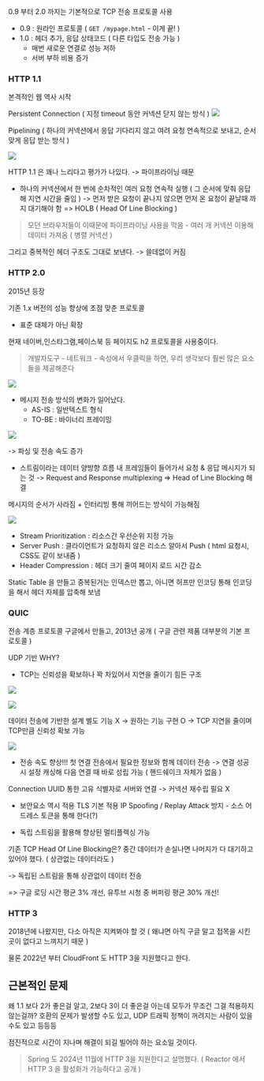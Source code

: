 0.9 부터 2.0 까지는 기본적으로 TCP 전송 프로토콜 사용

- 0.9 : 원라인 프로토콜 ( `GET /mypage.html` - 이게 끝! )
- 1.0 : 헤더 추가, 응답 상태코드 ( 다른 타입도 전송 가능 )
    - 매번 새로운 연결로 성능 저하
    - 서버 부하 비용 증가

### HTTP 1.1

본격적인 웹 역사 시작

Persistent Connection ( 지정 timeout 동안 커넥션 닫지 않는 방식 )
![](https://i.imgur.com/hNdTbbJ.png)

Pipelining ( 하나의 커넥션에서 응답 기다리지 않고 여려 요청 연속적으로 보내고, 순서 맞게 응답 받는 방식 )

![](https://i.imgur.com/H2RsXVW.png)

HTTP 1.1 은 꽤나 느리다고 평가가 나있다.
-> 파이프라이닝 때문

- 하나의 커넥션에서 한 번에 순차적인 여러 요청 연속적 실행 ( 그 순서에 맞춰 응답해 지연 시간을 줄임 )
  -> 먼저 받은 요청이 끝나지 않으면 먼저 온 요청이 끝날때 까지 대기해야 함
  => HOLB ( Head Of Line Blocking )

> 모던 브라우저들이 이때문에 파이프라이닝 사용을 막음 - 여러 개 커넥션 이용해 데이터 가져옴 ( 병렬 커넥션 )

그리고 중복적인 헤더 구조도 그대로 보낸다.
-> 쓸데없이 커짐

### HTTP 2.0

2015년 등장

기존 1.x 버전의 성능 향상에 초점 맞춘 프로토콜

- 표준 대체가 아닌 확장

현재 네이버,인스타그램,페이스북 등 페이지도 h2 프로토콜을 사용중이다.

>개발자도구 - 네트워크 - 속성에서 우클릭을 하면, 우리 생각보다 훨씬 많은 요소들을 제공해준다

![](https://i.imgur.com/9FjAeDl.png)

- 메시지 전송 방식의 변화가 일어났다.
    - AS-IS : 일반텍스트 형식
    - TO-BE : 바이너리 프레이밍

![](https://i.imgur.com/t1zRNaz.png)

-> 파싱 및 전송 속도 증가

- 스트림이라는 데이터 양방향 흐름 내 프레임들이 들어가서 요청 & 응답 메시지가 되는 것
  -> Request and Response multiplexing
  => Head of Line Blocking 해결

메시지의 순서가 사라짐 + 인터리빙 통해 끼어드는 방식이 가능해짐

![](https://i.imgur.com/SPmM88k.png)

- Stream Prioritization : 리소스간 우선순위 지정 가능
- Server Push : 클라이언트가 요청하지 않은 리소스 알아서 Push ( html 요청시, CSS도 같이 보내줌 )
- Header Compression : 헤더 크기 줄여 페이지 로드 시간 감소

Static Table 을 만들고 중복된거는 인덱스만 뽑고,
아니면 허프만 인코딩 통해 인코딩을 해서 헤더 자체를 압축해 보냄

### QUIC

전송 계층 프로토콜
구글에서 만들고, 2013년 공개 ( 구글 관련 제품 대부분의 기본 프로토콜 )

UDP 기반 WHY?

- TCP는 신뢰성을 확보하나 꽉 차있어서 지연을 줄이기 힘든 구조

![](https://i.imgur.com/tiXjnwm.png)

![](https://i.imgur.com/ahnxWm8.png)

데이터 전송에 기반한 설계
별도 기능 X
-> 원하는 기능 구현 O
-> TCP 지연을 줄이며 TCP만큼 신뢰성 확보 가능

![](https://i.imgur.com/MKIG7xZ.png)

- 전송 속도 향상!!!
  첫 연결 전송에서 필요한 정보와 함께 데이터 전송
  -> 연결 성공 시 설정 캐싱해 다음 연결 때 바로 성립 가능
  ( 핸드쉐이크 자체가 없음 )

Connection UUID 통한 고유 식별자로 서버와 연결
-> 커넥션 재수립 필요 X

- 보안요소 역시 적용
  TLS 기본 적용
  IP Spoofing / Replay Attack 방지 - 소스 어드레스 토큰을 통해 한다(?)

- 독립 스트림을 활용해 향상된 멀티플렉싱 가능

기존 TCP Head Of Line Blocking은?
중간 데이터가 손실나면 나머지가 다 대기하고 있어야 했다. ( 상관없는 데이터라도 )

-> 독립된 스트림을 통해 상관없이 데이터 전송

=> 구글 로딩 시간 평균 3% 개선, 유투브 시청 중 버퍼링 평균 30% 개선!

### HTTP 3

2018년에 나왔지만, 다소 아직은 지켜봐야 할 것
( 왜냐면 아직 구글 말고 접목을 시킨 곳이 없다고 느껴지기 때문 )

물론 2022년 부터 CloudFront 도 HTTP 3을 지원했다고 한다.

## 근본적인 문제

왜 1.1 보다 2가 좋은걸 알고, 2보다 3이 더 좋은걸 아는데 모두가 무조건 그걸 적용하지 않는걸까?
호환의 문제가 발생할 수도 있고, UDP 트래픽 정책이 꺼려지는 사람이 있을수도 있고 등등등

점진적으로 시간이 지나며 해결이 되길 빌어야 하는 요소일 것이다.

> Spring 도 2024년 11월에 HTTP 3을 지원한다고 설명했다.
> ( Reactor 에서 HTTP 3 을 활성화가 가능하다고 공개 )
